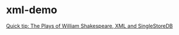 # xml-demo

[Quick tip: The Plays of William Shakespeare, XML and SingleStoreDB](https://medium.com/@VeryFatBoy/quick-tip-the-plays-of-william-shakespeare-xml-and-singlestoredb-b7b62cb49750)
